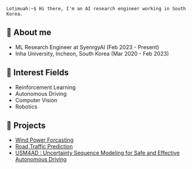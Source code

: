 
    Lotimuah:~$ Hi there, I'm an AI research engineer working in South Korea.

## 📖 About me
- ML Research Engineer at SyenrgyAI (Feb 2023 - Present)
- Inha University, Incheon, South Korea (Mar 2020 - Feb 2023)

## 🚀 Interest Fields
- Reinforcement Learning
- Autonomous Driving
- Computer Vision
- Robotics

## 🐤 Projects
- [Wind Power Forcasting](https://github.com/Lotimuah/wind-power-forecasting)
- [Road Traffic Prediction](https://github.com/Lotimuah/road-traffic-prediction)
- [USM4AD : Uncertainty Sequence Modeling for Safe and Effective Autonomous Driving](https://github.com/Lotimuah/uncertainty-sequence-modeling)



